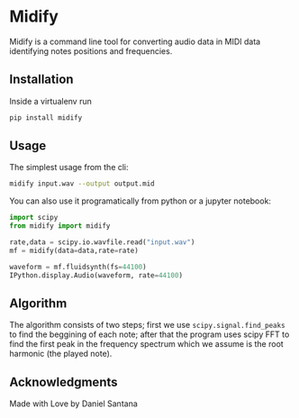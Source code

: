 # Midify

Midify is a command line tool for converting audio data in MIDI data identifying notes positions and frequencies.

## Installation

Inside a virtualenv run

```bash
pip install midify
```

## Usage

The simplest usage from the cli:

```bash
midify input.wav --output output.mid
```

You can also use it programatically from python or a jupyter notebook:

```python
import scipy
from midify import midify

rate,data = scipy.io.wavfile.read("input.wav")
mf = midify(data=data,rate=rate)

waveform = mf.fluidsynth(fs=44100)
IPython.display.Audio(waveform, rate=44100)
```

## Algorithm

The algorithm consists of two steps; first we use `scipy.signal.find_peaks` to find the beggining of each note; after that the program uses scipy FFT to find the first peak in the frequency spectrum which we assume is the root harmonic (the played note).

## Acknowledgments

Made with Love by Daniel Santana
